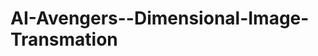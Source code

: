 # AI-Avengers--Dimensional-Image-Transmation
<!-- readme: contributors -start -->
<!-- readme: contributors -end -->
